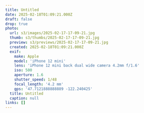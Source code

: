 ```yaml
---
title: Untitled
date: 2025-02-18T01:09:21.000Z
draft: false
drop: true
photo:
  url: s3/images/2025-02-17-17-09-21.jpg
  thumb: s3/thumbs/2025-02-17-17-09-21.jpg
  preview: s3/previews/2025-02-17-17-09-21.jpg
  created: 2025-02-18T01:09:21.000Z
  exif:
    make: Apple
    model: 'iPhone 12 mini'
    lens: 'iPhone 12 mini back dual wide camera 4.2mm f/1.6'
    iso: 500
    aperture: 1.6
    shutter_speed: 1/48
    focal_length: '4.2 mm'
    gps: '47.7121888888889 -122.240425'
  title: Untitled
  caption: null
links: []
---
```


